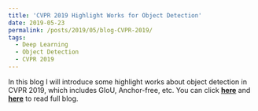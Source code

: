 ```yaml
---
title: 'CVPR 2019 Highlight Works for Object Detection'
date: 2019-05-23
permalink: /posts/2019/05/blog-CVPR-2019/
tags:
  - Deep Learning
  - Object Detection
  - CVPR 2019
---
```


In this blog I will introduce some highlight works about object detection in CVPR 2019, which includes GIoU, Anchor-free, etc. You can click [**here**](https://zhuanlan.zhihu.com/p/66683510) and [**here**](https://github.com/PrideLee/Machine-Learning-Notes/tree/master/Machine%20Learning/CVPR%202019%20Object%20Detection) to read full blog.
